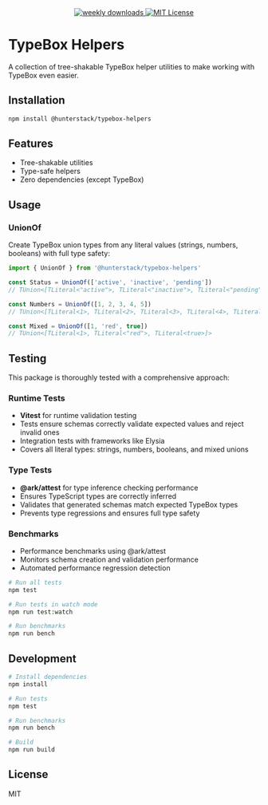 <div align="center">
  <a href="https://www.npmjs.com/package/@hunterstack/typebox-helpers">
    <img alt="weekly downloads" src="https://img.shields.io/npm/dw/@hunterstack/typebox-helpers?logo=npm" />
  </a>
  <a href="https://github.com/hunterwilhelm/typebox-helpers/blob/main/LICENSE">
    <img alt="MIT License" src="https://img.shields.io/github/license/hunterwilhelm/typebox-helpers?logo=open-source-initiative" />
  </a>
</div>

# TypeBox Helpers

A collection of tree-shakable TypeBox helper utilities to make working with TypeBox even easier.

## Installation

```bash
npm install @hunterstack/typebox-helpers
```

## Features

- Tree-shakable utilities
- Type-safe helpers
- Zero dependencies (except TypeBox)

## Usage

### UnionOf

Create TypeBox union types from any literal values (strings, numbers, booleans) with full type safety:

```typescript
import { UnionOf } from '@hunterstack/typebox-helpers'

const Status = UnionOf(['active', 'inactive', 'pending'])
// TUnion<[TLiteral<"active">, TLiteral<"inactive">, TLiteral<"pending">]>

const Numbers = UnionOf([1, 2, 3, 4, 5])
// TUnion<[TLiteral<1>, TLiteral<2>, TLiteral<3>, TLiteral<4>, TLiteral<5>]>

const Mixed = UnionOf([1, 'red', true])
// TUnion<[TLiteral<1>, TLiteral<"red">, TLiteral<true>]>
```

## Testing

This package is thoroughly tested with a comprehensive approach:

### Runtime Tests
- **Vitest** for runtime validation testing
- Tests ensure schemas correctly validate expected values and reject invalid ones
- Integration tests with frameworks like Elysia
- Covers all literal types: strings, numbers, booleans, and mixed unions

### Type Tests
- **@ark/attest** for type inference checking performance
- Ensures TypeScript types are correctly inferred
- Validates that generated schemas match expected TypeBox types
- Prevents type regressions and ensures full type safety

### Benchmarks
- Performance benchmarks using @ark/attest
- Monitors schema creation and validation performance
- Automated performance regression detection

```bash
# Run all tests
npm test

# Run tests in watch mode
npm run test:watch

# Run benchmarks
npm run bench
```

## Development

```bash
# Install dependencies
npm install

# Run tests
npm test

# Run benchmarks
npm run bench

# Build
npm run build
```

## License

MIT
